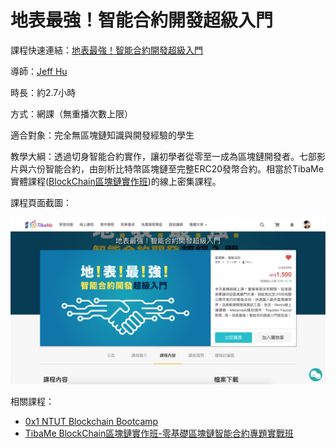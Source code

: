 # 地表最強！智能合約開發超級入門

課程快速連結：[地表最強！智能合約開發超級入門](https://www.tibame.com/course/347)

導師：[Jeff Hu](https://www.facebook.com/hu.yao.chieh)

時長：約2.7小時

方式：網課（無重播次數上限）

適合對象：完全無區塊鏈知識與開發經驗的學生

教學大綱：透過切身智能合約實作，讓初學者從零至一成為區塊鏈開發者。七部影片與六份智能合約，由剖析比特幣區塊鏈至完整ERC20發幣合約。相當於TibaMe實體課程\([BlockChain區塊鏈實作班](https://www.tibame.com/offline/smart-contract)\)的線上密集課程。

課程頁面截圖：

![](../../.gitbook/assets/screen-shot-2018-12-26-at-10.53.56-am.png)

相關課程：

* [0x1 NTUT Blockchain Bootcamp](../../0x1-workshop/0x1-ntut-blockchain-bootcamp-2018-dec.md)
* [TibaMe BlockChain區塊鏈實作班-零基礎區塊鏈智能合約專題實戰班](offline.md)

